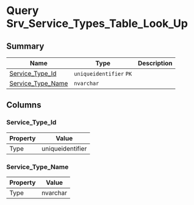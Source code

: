 # Query Srv_Service_Types_Table_Look_Up


## Summary

| Name | Type | Description |
| - | - | --- |
|[Service_Type_Id](#service_type_id)|`uniqueidentifier` `PK`||
|[Service_Type_Name](#service_type_name)|`nvarchar` ||

## Columns

### Service_Type_Id

| Property | Value |
| - | - |
|Type|uniqueidentifier|

### Service_Type_Name

| Property | Value |
| - | - |
|Type|nvarchar|


